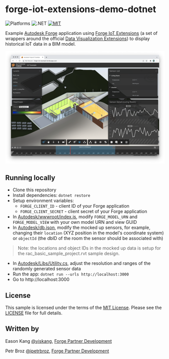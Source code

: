 # forge-iot-extensions-demo-dotnet

![Platforms](https://img.shields.io/badge/platform-Windows|MacOS-lightgray.svg)
![.NET](https://img.shields.io/badge/.NET-6.0-blue.svg)
[![MIT](https://img.shields.io/badge/License-MIT-blue.svg)](http://opensource.org/licenses/MIT)

Example [Autodesk Forge](https://forge.autodesk.com) application using
[Forge IoT Extensions](https://github.com/petrbroz/forge-iot-extensions) (a set of wrappers around the official
[Data Visualization Extensions](https://forge.autodesk.com/en/docs/dataviz/v1/developers_guide/introduction))
to display historical IoT data in a BIM model.

![Screenshot](./screenshot.png)

## Running locally

- Clone this repository
- Install dependencies: `dotnet restore`
- Setup environment variables:
    - `FORGE_CLIENT_ID` - client ID of your Forge application
    - `FORGE_CLIENT_SECRET` - client secret of your Forge application
- In [Autodesk/wwwroot/index.js](./Autodesk/wwwroot/index.js), modify `FORGE_MODEL_URN` and `FORGE_MODEL_VIEW`
with your own model URN and view GUID
- In [Autodesk/db.json](./Autodesk/db.json), modify the mocked up sensors,
for example, changing their `location` (XYZ position in the model's coordinate system)
or `objectId` (the dbID of the room the sensor should be associated with)

> Note: the locations and object IDs in the mocked up data is setup for the rac_basic_sample_project.rvt sample design.

- In [Autodesk/Libs/Utility.cs](./Autodesk/Libs/Utility.cs), adjust the resolution and ranges
of the randomly generated sensor data
- Run the app: `dotnet run --urls http://localhost:3000`
- Go to http://localhost:3000

## License

This sample is licensed under the terms of the [MIT License](http://opensource.org/licenses/MIT). Please see the [LICENSE](LICENSE) file for full details.

## Written by

Eason Kang [@yiskang](https://twitter.com/yiskang), [Forge Partner Development](http://forge.autodesk.com)

Petr Broz [@ipetrbroz](https://twitter.com/ipetrbroz), [Forge Partner Development](http://forge.autodesk.com)